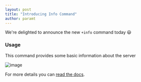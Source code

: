 ```yaml
---
layout: post
title: "Introducing Info Command"
author: paramt
---
```


We're delighted to announce the new `+info` command today :smiley:

### Usage

This command provides some basic information about the server

![image](https://user-images.githubusercontent.com/23563074/58526619-82740180-819d-11e9-9f82-d5d46a72e3ff.png)

For more details you can [read the docs](https://cakebot.club/commands.html#basic).
